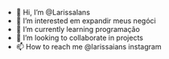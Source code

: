 - 👋 Hi, I’m @LarissaIans
- 👀 I’m interested  em  expandir meus negóci
- 🌱 I’m currently learning  programação
- 💞️ I’m looking to collaborate in projects 
- 📫 How to reach me @larissaians instagram

<!---
LarissaIans/LarissaIans is a ✨ special ✨ repository because its `README.md` (this file) appears on your GitHub profile.
You can click the Preview link to take a look at your changes.
--->
